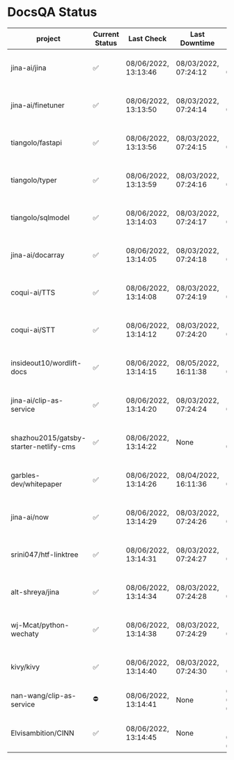 # DocsQA Status

|               project                |Current Status|     Last Check     |   Last Downtime    |              % Uptime              |
|--------------------------------------|--------------|--------------------|--------------------|------------------------------------|
|jina-ai/jina                          |✅            |08/06/2022, 13:13:46|08/03/2022, 07:24:12|115.272 (since 07/29/2022, 16:38:18)|
|jina-ai/finetuner                     |✅            |08/06/2022, 13:13:50|08/03/2022, 07:24:14|115.278 (since 07/29/2022, 16:38:18)|
|tiangolo/fastapi                      |✅            |08/06/2022, 13:13:56|08/03/2022, 07:24:15|115.285 (since 07/29/2022, 16:38:18)|
|tiangolo/typer                        |✅            |08/06/2022, 13:13:59|08/03/2022, 07:24:16|115.287 (since 07/29/2022, 16:38:18)|
|tiangolo/sqlmodel                     |✅            |08/06/2022, 13:14:03|08/03/2022, 07:24:17|115.289 (since 07/29/2022, 16:38:18)|
|jina-ai/docarray                      |✅            |08/06/2022, 13:14:05|08/03/2022, 07:24:18|115.291 (since 07/29/2022, 16:38:18)|
|coqui-ai/TTS                          |✅            |08/06/2022, 13:14:08|08/03/2022, 07:24:19|115.292 (since 07/29/2022, 16:38:18)|
|coqui-ai/STT                          |✅            |08/06/2022, 13:14:12|08/03/2022, 07:24:20|115.295 (since 07/29/2022, 16:38:18)|
|insideout10/wordlift-docs             |✅            |08/06/2022, 13:14:15|08/05/2022, 16:11:38|110.374 (since 07/29/2022, 16:38:18)|
|jina-ai/clip-as-service               |✅            |08/06/2022, 13:14:20|08/03/2022, 07:24:24|115.304 (since 07/29/2022, 16:38:18)|
|shazhou2015/gatsby-starter-netlify-cms|✅            |08/06/2022, 13:14:22|None                |100.000 (since 08/03/2022, 10:30:18)|
|garbles-dev/whitepaper                |✅            |08/06/2022, 13:14:26|08/04/2022, 16:11:36|110.421 (since 07/29/2022, 16:38:18)|
|jina-ai/now                           |✅            |08/06/2022, 13:14:29|08/03/2022, 07:24:26|115.308 (since 07/29/2022, 16:38:18)|
|srini047/htf-linktree                 |✅            |08/06/2022, 13:14:31|08/03/2022, 07:24:27|116.822 (since 07/31/2022, 18:29:28)|
|alt-shreya/jina                       |✅            |08/06/2022, 13:14:34|08/03/2022, 07:24:28|115.311 (since 07/29/2022, 16:38:18)|
|wj-Mcat/python-wechaty                |✅            |08/06/2022, 13:14:38|08/03/2022, 07:24:29|115.314 (since 07/29/2022, 16:38:18)|
|kivy/kivy                             |✅            |08/06/2022, 13:14:40|08/03/2022, 07:24:30|115.315 (since 07/29/2022, 16:38:18)|
|nan-wang/clip-as-service              |⛔️           |08/06/2022, 13:14:41|None                |0.000 (since 08/04/2022, 05:17:56)  |
|Elvisambition/CINN                    |✅            |08/06/2022, 13:14:45|None                |100.000 (since 08/04/2022, 07:09:50)|
